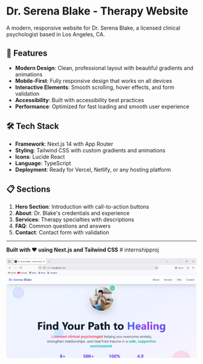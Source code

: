 # Dr. Serena Blake - Therapy Website

A modern, responsive website for Dr. Serena Blake, a licensed clinical psychologist based in Los Angeles, CA.

## 🚀 Features

- **Modern Design**: Clean, professional layout with beautiful gradients and animations
- **Mobile-First**: Fully responsive design that works on all devices
- **Interactive Elements**: Smooth scrolling, hover effects, and form validation
- **Accessibility**: Built with accessibility best practices
- **Performance**: Optimized for fast loading and smooth user experience

## 🛠️ Tech Stack

- **Framework**: Next.js 14 with App Router
- **Styling**: Tailwind CSS with custom gradients and animations
- **Icons**: Lucide React
- **Language**: TypeScript
- **Deployment**: Ready for Vercel, Netlify, or any hosting platform

## 📋 Sections

1. **Hero Section**: Introduction with call-to-action buttons
2. **About**: Dr. Blake's credentials and experience
3. **Services**: Therapy specialties with descriptions
4. **FAQ**: Common questions and answers
5. **Contact**: Contact form with validation

---

**Built with ❤️ using Next.js and Tailwind CSS** #   i n t e r n s h i p p r o j 


![imagealt](https://github.com/syed001-dot/internshipproj/blob/main/Screenshot%202025-06-28%20122321.png?raw=true)

 
